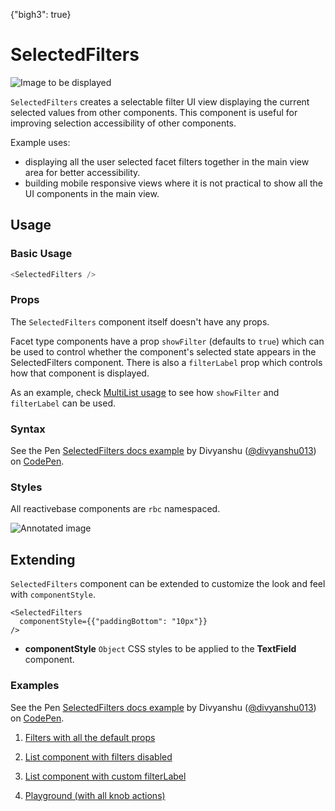 {"bigh3": true}

# SelectedFilters

![Image to be displayed](https://i.imgur.com/DyW5jJ2.png)

`SelectedFilters` creates a selectable filter UI view displaying the current selected values from other components. This component is useful for improving selection accessibility of other components.

Example uses:
* displaying all the user selected facet filters together in the main view area for better accessibility.
* building mobile responsive views where it is not practical to show all the UI components in the main view.

## Usage

### Basic Usage

```js
<SelectedFilters />
```

### Props

The `SelectedFilters` component itself doesn't have any props.

Facet type components have a prop `showFilter` (defaults to `true`) which can be used to control whether the component's selected state appears in the SelectedFilters component. There is also a `filterLabel` prop which controls how that component is displayed.

As an example, check [MultiList usage](v1.0.0/components/MultiList.html#-multilist-usage) to see how `showFilter` and `filterLabel` can be used.

### Syntax

<p data-height="500" data-theme-id="light" data-slug-hash="ayMNZW" data-default-tab="js" data-user="divyanshu013" data-embed-version="2" data-pen-title="SelectedFilters docs example" class="codepen">See the Pen <a href="https://codepen.io/divyanshu013/pen/ayMNZW/">SelectedFilters docs example</a> by Divyanshu (<a href="https://codepen.io/divyanshu013">@divyanshu013</a>) on <a href="https://codepen.io">CodePen</a>.</p>
<script async src="https://production-assets.codepen.io/assets/embed/ei.js"></script>

### Styles

All reactivebase components are `rbc` namespaced.

![Annotated image](https://i.imgur.com/DzFn900.png)

## Extending

`SelectedFilters` component can be extended to customize the look and feel with `componentStyle`.

```
<SelectedFilters
  componentStyle={{"paddingBottom": "10px"}}
/>
```

- **componentStyle** `Object`
    CSS styles to be applied to the **TextField** component.

### Examples

<p data-height="500" data-theme-id="light" data-slug-hash="ayMNZW" data-default-tab="result" data-user="divyanshu013" data-embed-version="2" data-pen-title="SelectedFilters docs example" class="codepen">See the Pen <a href="https://codepen.io/divyanshu013/pen/ayMNZW/">SelectedFilters docs example</a> by Divyanshu (<a href="https://codepen.io/divyanshu013">@divyanshu013</a>) on <a href="https://codepen.io">CodePen</a>.</p>
<script async src="https://production-assets.codepen.io/assets/embed/ei.js"></script>

1. [Filters with all the default props](../playground/?selectedKind=search%2FSelectedFilters&selectedStory=Basic&full=0&down=1&left=1&panelRight=0&downPanel=storybooks%2Fstorybook-addon-knobs)

2. [List component with filters disabled](../playground/?knob-showFilter=false&selectedKind=search%2FSelectedFilters&selectedStory=With%20no%20filter&full=0&down=1&left=1&panelRight=0&downPanel=storybooks%2Fstorybook-addon-knobs)

3. [List component with custom filterLabel](../playground/?knob-showFilter=false&knob-filterLabel=City%20filter&selectedKind=search%2FSelectedFilters&selectedStory=With%20filterLabel&full=0&down=1&left=1&panelRight=0&downPanel=storybooks%2Fstorybook-addon-knobs)

4. [Playground (with all knob actions)](../playground/?knob-showFilter=true&knob-filterLabel=City%20filter&selectedKind=search%2FSelectedFilters&selectedStory=Playground&full=0&down=1&left=1&panelRight=0&downPanel=storybooks%2Fstorybook-addon-knobs)
